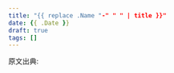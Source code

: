 ```yaml
---
title: "{{ replace .Name "-" " " | title }}"
date: {{ .Date }}
draft: true
tags: []
---
```


<!-- 以下に表を貼り付け -->

<!-- 表ここまで -->

原文出典: 